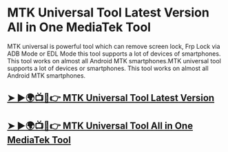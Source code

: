 # MTK Universal Tool Latest Version  All in One MediaTek Tool

MTK universal is powerful tool which can remove screen lock, Frp Lock via ADB Mode or EDL Mode this tool supports a lot of devices of smartphones. This tool works on almost all Android MTK smartphones.MTK universal tool supports a lot of devices or smartphones. This tool works on almost all Android MTK smartphones.

## [➤ ►🌍📺📱👉 MTK Universal Tool Latest Version](https://tinyurl.com/3hkw6bze)

## [➤ ►🌍📺📱👉 MTK Universal Tool All in One MediaTek Tool](https://tinyurl.com/3hkw6bze)
